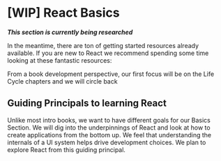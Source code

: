 # [WIP] React Basics

***This section is currently being researched***

In the meantime, there are ton of getting started resources already available. If you are new to React we recommend spending some time looking at these fantastic resources:



From a book development perspective, our first focus will be on the Life Cycle chapters and we will circle back 

## Guiding Principals to learning React
Unlike most intro books, we want to have different goals for our Basics Section. We will dig into the underpinnings of React and look at how to create applications from the bottom up. We feel that understanding the internals of a UI system helps drive development choices. We plan to explore React from this guiding principal.



